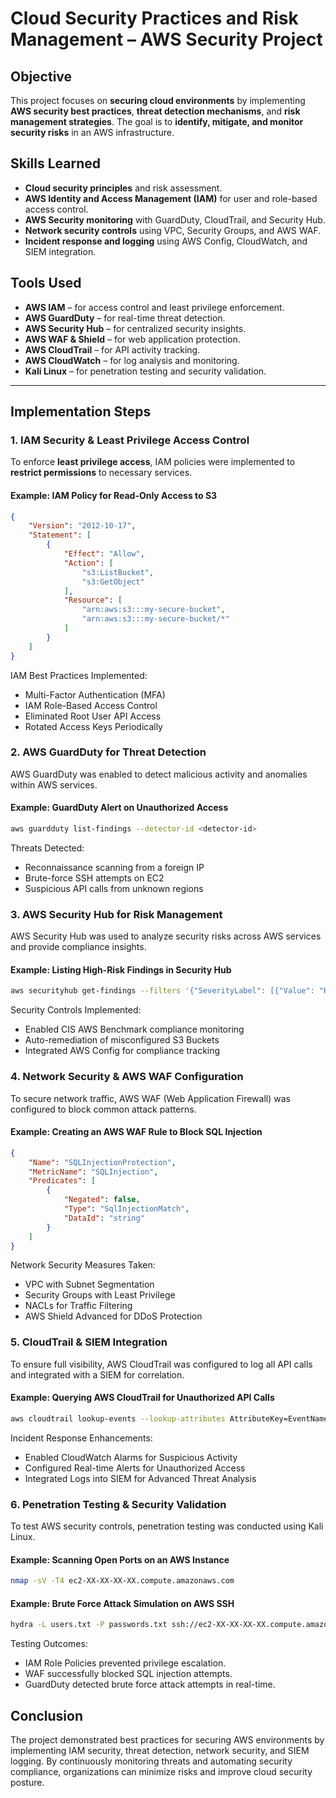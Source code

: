 # Cloud Security Practices and Risk Management – AWS Security Project

## Objective
This project focuses on **securing cloud environments** by implementing **AWS security best practices**, **threat detection mechanisms**, and **risk management strategies**. The goal is to **identify, mitigate, and monitor security risks** in an AWS infrastructure.

## Skills Learned
- **Cloud security principles** and risk assessment.
- **AWS Identity and Access Management (IAM)** for user and role-based access control.
- **AWS Security monitoring** with GuardDuty, CloudTrail, and Security Hub.
- **Network security controls** using VPC, Security Groups, and AWS WAF.
- **Incident response and logging** using AWS Config, CloudWatch, and SIEM integration.

## Tools Used
- **AWS IAM** – for access control and least privilege enforcement.
- **AWS GuardDuty** – for real-time threat detection.
- **AWS Security Hub** – for centralized security insights.
- **AWS WAF & Shield** – for web application protection.
- **AWS CloudTrail** – for API activity tracking.
- **AWS CloudWatch** – for log analysis and monitoring.
- **Kali Linux** – for penetration testing and security validation.

---

## Implementation Steps

### 1. IAM Security & Least Privilege Access Control
To enforce **least privilege access**, IAM policies were implemented to **restrict permissions** to necessary services.

#### Example: IAM Policy for Read-Only Access to S3
```json
{
    "Version": "2012-10-17",
    "Statement": [
        {
            "Effect": "Allow",
            "Action": [
                "s3:ListBucket",
                "s3:GetObject"
            ],
            "Resource": [
                "arn:aws:s3:::my-secure-bucket",
                "arn:aws:s3:::my-secure-bucket/*"
            ]
        }
    ]
}
```
IAM Best Practices Implemented:
- Multi-Factor Authentication (MFA)
- IAM Role-Based Access Control
- Eliminated Root User API Access
- Rotated Access Keys Periodically

### 2. AWS GuardDuty for Threat Detection
AWS GuardDuty was enabled to detect malicious activity and anomalies within AWS services.

#### Example: GuardDuty Alert on Unauthorized Access
```bash
aws guardduty list-findings --detector-id <detector-id>
```
Threats Detected:
- Reconnaissance scanning from a foreign IP
- Brute-force SSH attempts on EC2
- Suspicious API calls from unknown regions

### 3. AWS Security Hub for Risk Management
AWS Security Hub was used to analyze security risks across AWS services and provide compliance insights.

#### Example: Listing High-Risk Findings in Security Hub
```bash
aws securityhub get-findings --filters '{"SeverityLabel": [{"Value": "HIGH", "Comparison": "EQUALS"}]}'
```
Security Controls Implemented:
- Enabled CIS AWS Benchmark compliance monitoring
- Auto-remediation of misconfigured S3 Buckets
- Integrated AWS Config for compliance tracking

### 4. Network Security & AWS WAF Configuration
To secure network traffic, AWS WAF (Web Application Firewall) was configured to block common attack patterns.

#### Example: Creating an AWS WAF Rule to Block SQL Injection
```json
{
    "Name": "SQLInjectionProtection",
    "MetricName": "SQLInjection",
    "Predicates": [
        {
            "Negated": false,
            "Type": "SqlInjectionMatch",
            "DataId": "string"
        }
    ]
}
```
Network Security Measures Taken:
- VPC with Subnet Segmentation
- Security Groups with Least Privilege
- NACLs for Traffic Filtering
- AWS Shield Advanced for DDoS Protection

### 5. CloudTrail & SIEM Integration
To ensure full visibility, AWS CloudTrail was configured to log all API calls and integrated with a SIEM for correlation.

#### Example: Querying AWS CloudTrail for Unauthorized API Calls
```bash
aws cloudtrail lookup-events --lookup-attributes AttributeKey=EventName,AttributeValue=UnauthorizedOperation
```
Incident Response Enhancements:
- Enabled CloudWatch Alarms for Suspicious Activity
- Configured Real-time Alerts for Unauthorized Access
- Integrated Logs into SIEM for Advanced Threat Analysis

### 6. Penetration Testing & Security Validation
To test AWS security controls, penetration testing was conducted using Kali Linux.

#### Example: Scanning Open Ports on an AWS Instance
```bash
nmap -sV -T4 ec2-XX-XX-XX-XX.compute.amazonaws.com
```

#### Example: Brute Force Attack Simulation on AWS SSH
```bash
hydra -L users.txt -P passwords.txt ssh://ec2-XX-XX-XX-XX.compute.amazonaws.com
```
Testing Outcomes:
- IAM Role Policies prevented privilege escalation.
- WAF successfully blocked SQL injection attempts.
- GuardDuty detected brute force attack attempts in real-time.

## Conclusion
The project demonstrated best practices for securing AWS environments by implementing IAM security, threat detection, network security, and SIEM logging. By continuously monitoring threats and automating security compliance, organizations can minimize risks and improve cloud security posture.

